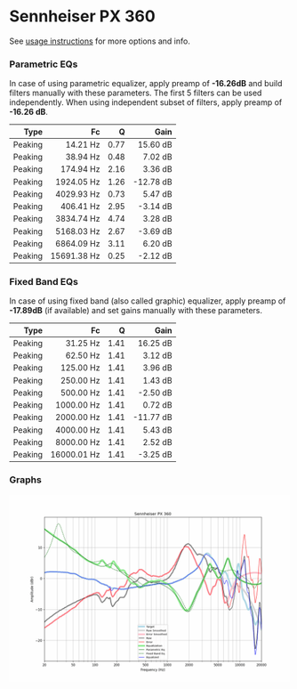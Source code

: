 # Sennheiser PX 360
See [usage instructions](https://github.com/jaakkopasanen/AutoEq#usage) for more options and info.

### Parametric EQs
In case of using parametric equalizer, apply preamp of **-16.26dB** and build filters manually
with these parameters. The first 5 filters can be used independently.
When using independent subset of filters, apply preamp of **-16.26 dB**.

| Type    | Fc          |    Q | Gain      |
|--------:|------------:|-----:|----------:|
| Peaking | 14.21 Hz    | 0.77 | 15.60 dB  |
| Peaking | 38.94 Hz    | 0.48 | 7.02 dB   |
| Peaking | 174.94 Hz   | 2.16 | 3.36 dB   |
| Peaking | 1924.05 Hz  | 1.26 | -12.78 dB |
| Peaking | 4029.93 Hz  | 0.73 | 5.47 dB   |
| Peaking | 406.41 Hz   | 2.95 | -3.14 dB  |
| Peaking | 3834.74 Hz  | 4.74 | 3.28 dB   |
| Peaking | 5168.03 Hz  | 2.67 | -3.69 dB  |
| Peaking | 6864.09 Hz  | 3.11 | 6.20 dB   |
| Peaking | 15691.38 Hz | 0.25 | -2.12 dB  |

### Fixed Band EQs
In case of using fixed band (also called graphic) equalizer, apply preamp of **-17.89dB**
(if available) and set gains manually with these parameters.

| Type    | Fc          |    Q | Gain      |
|--------:|------------:|-----:|----------:|
| Peaking | 31.25 Hz    | 1.41 | 16.25 dB  |
| Peaking | 62.50 Hz    | 1.41 | 3.12 dB   |
| Peaking | 125.00 Hz   | 1.41 | 3.96 dB   |
| Peaking | 250.00 Hz   | 1.41 | 1.43 dB   |
| Peaking | 500.00 Hz   | 1.41 | -2.50 dB  |
| Peaking | 1000.00 Hz  | 1.41 | 0.72 dB   |
| Peaking | 2000.00 Hz  | 1.41 | -11.77 dB |
| Peaking | 4000.00 Hz  | 1.41 | 5.43 dB   |
| Peaking | 8000.00 Hz  | 1.41 | 2.52 dB   |
| Peaking | 16000.01 Hz | 1.41 | -3.25 dB  |

### Graphs
![](./Sennheiser%20PX%20360.png)